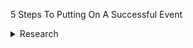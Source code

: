 5 Steps To Putting On A Successful Event
<details>
<summary>Research</summary>

<details>
  <summary>Define your goals and objectives</summary>
 
  * one
  * two
 </details>
 
 <details>
  <summary>Outline what your event will entail, and check it is feasible</summary>
 
  * aaa
  * bbb
 </details>
   
</details>
